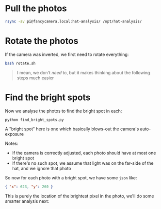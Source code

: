 # Pull the photos

```bash
rsync -av pi@fancycamera.local:hat-analysis/ /opt/hat-analysis/
```

# Rotate the photos

If the camera was inverted, we first need to rotate everything:

```bash
bash rotate.sh
```

> I mean, we don't _need_ to, but it makes thinking about the following steps much easier

# Find the bright spots

Now we analyse the photos to find the bright spot in each:

```bash
python find_bright_spots.py
```

A "bright spot" here is one which basically blows-out the camera's auto-exposure

Notes:

- If the camera is correctly adjusted, each photo should have at most one bright spot
- If there's no such spot, we assume that light was on the far-side of the hat, and we ignore that photo

So now for each photo with a bright spot, we have some `json` like:

```json
{ "x": 623, "y": 260 }
```

This is purely the location of the brightest pixel in the photo, we'll do some smarter analysis next:
